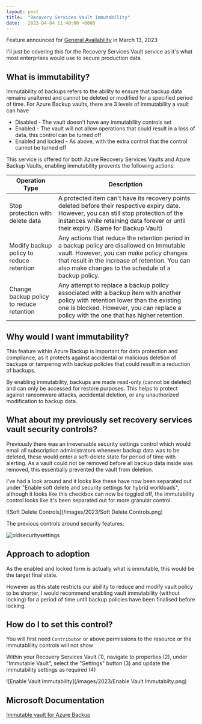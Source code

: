 ```yaml
---
layout: post
title:  "Recovery Services Vault Immutability"
date:   2023-04-04 11:40:00 +0000
---
```

Feature announced for [General Availability] in March 13, 2023

I'll just be covering this for the Recovery Services Vault service as it's what most enterprises would use to secure production data.

## What is immutability?

Immutability of backups refers to the ability to ensure that backup data remains unaltered and cannot be deleted or modified for a specified period of time.
For Azure Backup vaults, there are 3 levels of immutability a vault can have

- Disabled - The vault doesn't have any immutability controls set
- Enabled  - The vault will not allow operations that could result in a loss of data, this control can be turned off
- Enabled and locked - As above, with the extra control that the control cannot be turned off  

This service is offered for both Azure Recovery Services Vaults and Azure Backup Vaults, enabling immutability prevents the following actions:


| Operation Type     | Description 
|----------------------------------------|-------------------------------------------------------------------------------------------------------------------------------------------------------------------|
| Stop protection with delete data       | A protected item can't have its recovery points deleted before their respective expiry date. However, you can still stop protection of the instances while retaining data forever or until their expiry. (Same for Backup Vault) |
| Modify backup policy to reduce retention| Any actions that reduce the retention period in a backup policy are disallowed on Immutable vault. However, you can make policy changes that result in the increase of retention. You can also make changes to the schedule of a backup policy. |
| Change backup policy to reduce retention| Any attempt to replace a backup policy associated with a backup item with another policy with retention lower than the existing one is blocked. However, you can replace a policy with the one that has higher retention. |


## Why would I want immutability?

This feature within Azure Backup is important for data protection and compliance, as it protects against accidental or malicious deletion of backups or tampering with backup policies that could result in a reduction of backups.

By enabling immutability, backups are made read-only (cannot be deleted) and can only be accessed for restore purposes. This helps to protect against ransomware attacks, accidental deletion, or any unauthorized modification to backup data.

## What about my previously set recovery services vault security controls?

Previously there was an irreversable security settings control which would email all subscription administrators whenever backup data was to be deleted, these would enter a soft-delete state for period of time with alerting. As a vault could not be removed before all backup data inside was removed, this essentially prevented the vault from deletion.

I've had a look around and it looks like these have now been separated out under "Enable soft delete and security settings for hybrid workloads", although it looks like this checkbox can now be toggled off, the immutability control looks like it's been separated out for more granular control.

![Soft Delete Controls](/images/2023/Soft Delete Controls.png)

The previous controls around security features:

![oldsecuritysettings](/images/2023/oldsecuritysettings.png)

## Approach to adoption

As the enabled and locked form is actually what is immutable, this would be the target final state.

However as this state restricts our abillity to reduce and modify vault policy to be shorter, I would recommend enabling vault immutability (without locking) for a period of time until backup policies have been finalised before locking.

## How do I to set this control?

You will first need `Contributor` or above permissions to the resource or the immutablility controls will not show

Within your Recovery Services Vault (1), navigate to properties (2), under "Immutable Vault", select the "Settings" button (3) and update the immutability settings as required (4)

![Enable Vault Immutability](/images/2023/Enable Vault Immutabilty.png)

## Microsoft Documentation

[Immutable vault for Azure Backup]

[Immutable vault for Azure Backup]: https://learn.microsoft.com/en-us/azure/backup/backup-azure-immutable-vault-concept
[General Availability]: https://azure.microsoft.com/en-au/updates/azure-backup-immutable-vaults-ga/

